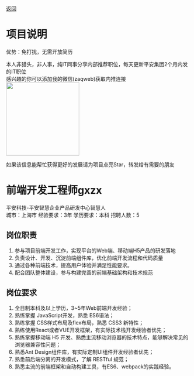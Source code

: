 [返回](../../)

# 项目说明

优势：免打扰，无需开放简历

本人非猎头，非人事，纯IT同事分享内部推荐职位，每天更新平安集团2个月内发的IT职位  
感兴趣的你可以添加我的微信(zaqweb)获取内推连接  
<img src="https://github.com/zaqweb/PA-IT-JOBS/blob/master/WechatICode.jpeg"  height="200" width="200">

如果该信息能帮忙获得更好的发展请为项目点亮Star，转发给有需要的朋友

# 前端开发工程师gxzx
平安科技-平安智慧企业产品研发中心智慧人  
城市：上海市 经验要求：3年 学历要求：本科  招聘人数：5

## 岗位职责
1.  参与项目前端开发工作，实现平台的Web端、移动端H5产品的研发落地
2. 负责设计、开发、沉淀前端组件库，优化前端开发流程和代码质量
3. 通过各种前端技术，提高用户体验并满足性能要求。
4. 配合团队整体建设，参与构建完善的前端基础架构和技术规范

## 岗位要求
1. 全日制本科及以上学历，3~5年Web前端开发经验；
2. 熟练掌握 JavaScript开发，熟悉 ES6语法；
3. 熟练掌握 CSS样式布局及flex布局，熟悉 CSS3 新特性；
4. 熟练使用React或者VUE开发框架，有实际技术栈开发经验者优先；
5. 熟练掌握移动端 H5 开发、熟悉主流移动浏览器的技术特点，能够解决常见的浏览器兼容性问题；
6. 熟悉Ant Design组件库，有实际定制UI组件开发经验者优先；
7. 熟悉前后端分离的开发模式，了解 RESTful 规范；
8. 熟悉主流的前端框架和自动构建工具，有ES6、webpack的实践经验。




